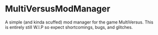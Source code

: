 # MultiVersusModManager
A simple (and kinda scuffed) mod manager for the game MultiVersus.
This is entirely still W.I.P so expect shortcomings, bugs, and glitches.
